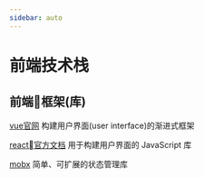```yaml
---
sidebar: auto
---
```


# 前端技术栈

## 前端框架(库)

[vue官网](https://vuefe.cn/v2/guide/) 构建用户界面(user interface)的渐进式框架

[react官方文档](https://react.docschina.org/docs/hello-world.html) 用于构建用户界面的 JavaScript 库

[mobx](https://cn.mobx.js.org/) 简单、可扩展的状态管理库


